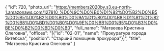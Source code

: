 {
    "id": 720,
    "photo_url": "https://members2020by.s3.eu-north-1.amazonaws.com/127810_%D0%9C%D0%B0%D1%82%D0%B2%D0%B5%D0%B5%D0%B2%D0%B0%D0%9A%D1%80%D0%B8%D1%81%D1%82%D0%B8%D0%BD%D0%B0%D0%9E%D0%BB%D0%B5%D0%B3%D0%BE%D0%B2%D0%BD%D0%B0",
    "full_name": "Матвеева Кристина Олеговна",
    "offices": "[{\"id\": \"02-01\", \"name\": \"Прокуратура города Витебска\", \"position\": \"Старший помощник прокурора\"}]",
    "title": "Матвеева Кристина Олеговна"
}
